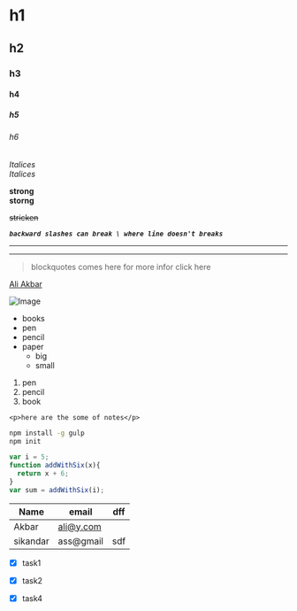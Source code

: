 <!-- headings -->
# h1
## h2
### h3
#### h4
##### h5
###### h6
<!-- Italiciseing -->
*Italices*\
_Italices_

<!-- strong -->
**strong**\
__storng__

<!-- striken -->
~~stricken~~

<!-- linebreaks -->
*__`backward slashes can break \ where line doesn't breaks`__*
<!--horizontal lines -->
---
___
<!-- blockquotes -->
> blockquotes comes here for more infor click here

<!-- links && title-->
[Ali Akbar](https:github.com/aakbar "link")

<!-- image -->
![Image](https://via.placeholder.com/300x300 "image")

<!-- ul -->
* books
* pen
* pencil
* paper
  * big
  * small
<!-- orderlist -->
1. pen
1. pencil
1. book
<!-- inline block code with back ticks -->
`<p>here are the some of notes</p>`
<!-- block code for bash-->
```bash
npm install -g gulp
npm init
```
<!-- for javascript -->
```javascript
var i = 5;
function addWithSix(x){
  return x + 6;
}
var sum = addWithSix(i);
```
<!-- table -->
| Name    | email     | dff |
|---------|-----------|-----|
| Akbar   | ali@y.com |     |
| sikandar| ass@gmail | sdf |

<!-- tasklist -->
* [x] task1
* [x] task2
* [x] task4


